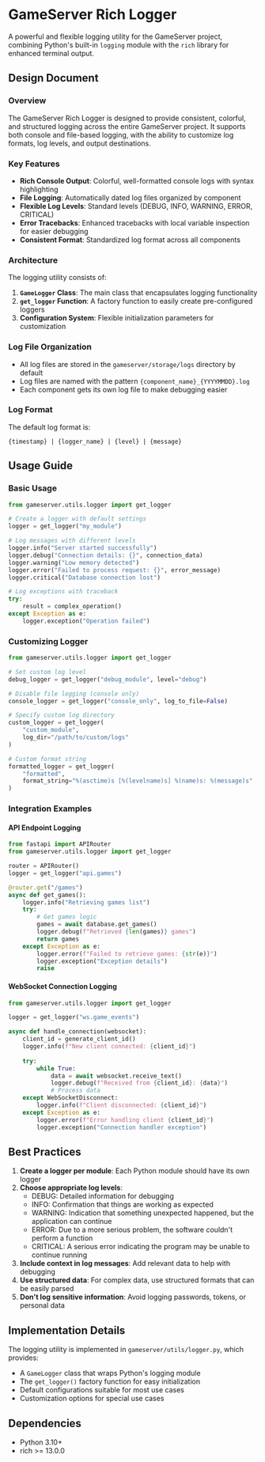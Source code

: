 # GameServer Rich Logger

A powerful and flexible logging utility for the GameServer project, combining Python's built-in `logging` module with the `rich` library for enhanced terminal output.

## Design Document

### Overview

The GameServer Rich Logger is designed to provide consistent, colorful, and structured logging across the entire GameServer project. It supports both console and file-based logging, with the ability to customize log formats, log levels, and output destinations.

### Key Features

- **Rich Console Output**: Colorful, well-formatted console logs with syntax highlighting
- **File Logging**: Automatically dated log files organized by component
- **Flexible Log Levels**: Standard levels (DEBUG, INFO, WARNING, ERROR, CRITICAL)
- **Error Tracebacks**: Enhanced tracebacks with local variable inspection for easier debugging
- **Consistent Format**: Standardized log format across all components

### Architecture

The logging utility consists of:

1. **`GameLogger` Class**: The main class that encapsulates logging functionality
2. **`get_logger` Function**: A factory function to easily create pre-configured loggers
3. **Configuration System**: Flexible initialization parameters for customization

### Log File Organization

- All log files are stored in the `gameserver/storage/logs` directory by default
- Log files are named with the pattern `{component_name}_{YYYYMMDD}.log`
- Each component gets its own log file to make debugging easier

### Log Format

The default log format is:
```
{timestamp} | {logger_name} | {level} | {message}
```

## Usage Guide

### Basic Usage

```python
from gameserver.utils.logger import get_logger

# Create a logger with default settings
logger = get_logger("my_module")

# Log messages with different levels
logger.info("Server started successfully")
logger.debug("Connection details: {}", connection_data)
logger.warning("Low memory detected")
logger.error("Failed to process request: {}", error_message)
logger.critical("Database connection lost")

# Log exceptions with traceback
try:
    result = complex_operation()
except Exception as e:
    logger.exception("Operation failed")
```

### Customizing Logger

```python
from gameserver.utils.logger import get_logger

# Set custom log level
debug_logger = get_logger("debug_module", level="debug")

# Disable file logging (console only)
console_logger = get_logger("console_only", log_to_file=False)

# Specify custom log directory
custom_logger = get_logger(
    "custom_module", 
    log_dir="/path/to/custom/logs"
)

# Custom format string
formatted_logger = get_logger(
    "formatted", 
    format_string="%(asctime)s [%(levelname)s] %(name)s: %(message)s"
)
```

### Integration Examples

#### API Endpoint Logging

```python
from fastapi import APIRouter
from gameserver.utils.logger import get_logger

router = APIRouter()
logger = get_logger("api.games")

@router.get("/games")
async def get_games():
    logger.info("Retrieving games list")
    try:
        # Get games logic
        games = await database.get_games()
        logger.debug(f"Retrieved {len(games)} games")
        return games
    except Exception as e:
        logger.error(f"Failed to retrieve games: {str(e)}")
        logger.exception("Exception details")
        raise
```

#### WebSocket Connection Logging

```python
from gameserver.utils.logger import get_logger

logger = get_logger("ws.game_events")

async def handle_connection(websocket):
    client_id = generate_client_id()
    logger.info(f"New client connected: {client_id}")
    
    try:
        while True:
            data = await websocket.receive_text()
            logger.debug(f"Received from {client_id}: {data}")
            # Process data
    except WebSocketDisconnect:
        logger.info(f"Client disconnected: {client_id}")
    except Exception as e:
        logger.error(f"Error handling client {client_id}")
        logger.exception("Connection handler exception")
```

## Best Practices

1. **Create a logger per module**: Each Python module should have its own logger
2. **Choose appropriate log levels**:
   - DEBUG: Detailed information for debugging
   - INFO: Confirmation that things are working as expected
   - WARNING: Indication that something unexpected happened, but the application can continue
   - ERROR: Due to a more serious problem, the software couldn't perform a function
   - CRITICAL: A serious error indicating the program may be unable to continue running
3. **Include context in log messages**: Add relevant data to help with debugging
4. **Use structured data**: For complex data, use structured formats that can be easily parsed
5. **Don't log sensitive information**: Avoid logging passwords, tokens, or personal data

## Implementation Details

The logging utility is implemented in `gameserver/utils/logger.py`, which provides:

- A `GameLogger` class that wraps Python's logging module
- The `get_logger()` factory function for easy initialization
- Default configurations suitable for most use cases
- Customization options for special use cases

## Dependencies

- Python 3.10+
- rich >= 13.0.0
